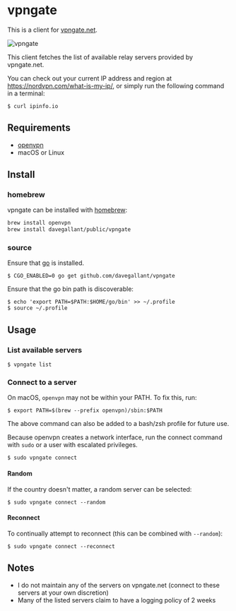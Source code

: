 # vpngate

This is a client for [vpngate.net](https://www.vpngate.net/).

![vpngate](https://user-images.githubusercontent.com/4519234/104145615-b6f9f880-5395-11eb-812c-c6597a7aed0f.gif)

This client fetches the list of available relay servers provided by vpngate.net.

You can check out your current IP address and region at https://nordvpn.com/what-is-my-ip/, or simply run the following command in a terminal:

```console
$ curl ipinfo.io
```

## Requirements

- [openvpn](https://github.com/OpenVPN/openvpn)
- macOS or Linux

## Install


### homebrew

vpngate can be installed with [homebrew](https://brew.sh/):

```sh
brew install openvpn
brew install davegallant/public/vpngate
```

### source

Ensure that [go](https://golang.org/doc/install) is installed.

```console
$ CGO_ENABLED=0 go get github.com/davegallant/vpngate
```

Ensure that the go bin path is discoverable:

```console
$ echo 'export PATH=$PATH:$HOME/go/bin' >> ~/.profile
$ source ~/.profile
```

## Usage

### List available servers

```console
$ vpngate list
```

### Connect to a server

On macOS, `openvpn` may not be within your PATH. To fix this, run:

```console
$ export PATH=$(brew --prefix openvpn)/sbin:$PATH
```

The above command can also be added to a bash/zsh profile for future use.

Because openvpn creates a network interface, run the connect command with `sudo` or a user with escalated privileges.

```console
$ sudo vpngate connect
```

#### Random

If the country doesn't matter, a random server can be selected:

```console
$ sudo vpngate connect --random
```

#### Reconnect

To continually attempt to reconnect (this can be combined with `--random`):

```console
$ sudo vpngate connect --reconnect
```

## Notes

- I do not maintain any of the servers on vpngate.net (connect to these servers at your own discretion)
- Many of the listed servers claim to have a logging policy of 2 weeks
